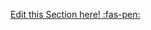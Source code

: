 <!-- DO NOT DELETE THIS LINK --> 
[Edit this Section here! :fas-pen:](https://github.com/nus-cs2030/1920-s2/edit/master/contents/textbook/lecture10/correctnessParallelStreams/exercises.md)
<!-- DO NOT DELETE THIS LINK --> 